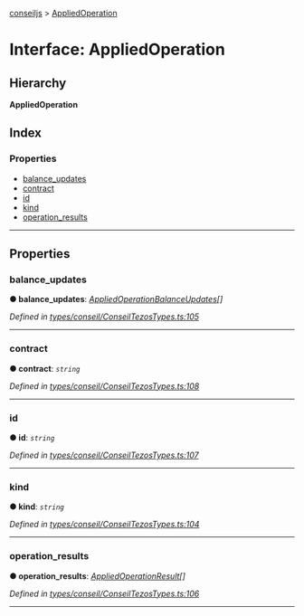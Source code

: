 [conseiljs](../README.md) > [AppliedOperation](../interfaces/appliedoperation.md)

# Interface: AppliedOperation

## Hierarchy

**AppliedOperation**

## Index

### Properties

* [balance_updates](appliedoperation.md#balance_updates)
* [contract](appliedoperation.md#contract)
* [id](appliedoperation.md#id)
* [kind](appliedoperation.md#kind)
* [operation_results](appliedoperation.md#operation_results)

---

## Properties

<a id="balance_updates"></a>

###  balance_updates

**● balance_updates**: *[AppliedOperationBalanceUpdates](appliedoperationbalanceupdates.md)[]*

*Defined in [types/conseil/ConseilTezosTypes.ts:105](https://github.com/Cryptonomic/ConseilJS/blob/9f42371/src/types/conseil/ConseilTezosTypes.ts#L105)*

___
<a id="contract"></a>

###  contract

**● contract**: *`string`*

*Defined in [types/conseil/ConseilTezosTypes.ts:108](https://github.com/Cryptonomic/ConseilJS/blob/9f42371/src/types/conseil/ConseilTezosTypes.ts#L108)*

___
<a id="id"></a>

###  id

**● id**: *`string`*

*Defined in [types/conseil/ConseilTezosTypes.ts:107](https://github.com/Cryptonomic/ConseilJS/blob/9f42371/src/types/conseil/ConseilTezosTypes.ts#L107)*

___
<a id="kind"></a>

###  kind

**● kind**: *`string`*

*Defined in [types/conseil/ConseilTezosTypes.ts:104](https://github.com/Cryptonomic/ConseilJS/blob/9f42371/src/types/conseil/ConseilTezosTypes.ts#L104)*

___
<a id="operation_results"></a>

###  operation_results

**● operation_results**: *[AppliedOperationResult](appliedoperationresult.md)[]*

*Defined in [types/conseil/ConseilTezosTypes.ts:106](https://github.com/Cryptonomic/ConseilJS/blob/9f42371/src/types/conseil/ConseilTezosTypes.ts#L106)*

___

